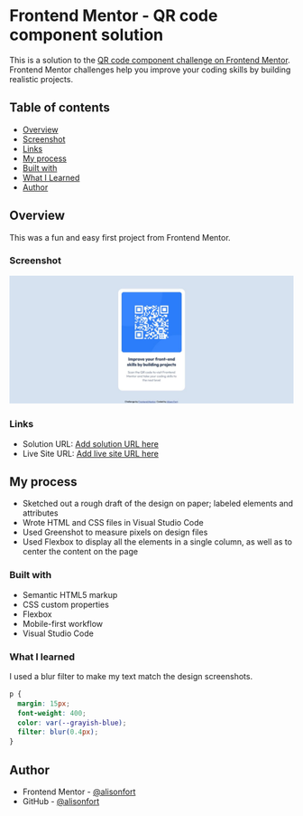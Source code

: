 # Frontend Mentor - QR code component solution

This is a solution to the [QR code component challenge on Frontend Mentor](https://www.frontendmentor.io/challenges/qr-code-component-iux_sIO_H). Frontend Mentor challenges help you improve your coding skills by building realistic projects.

## Table of contents

- [Overview](#overview)
- [Screenshot](#screenshot)
- [Links](#links)
- [My process](#my-process)
- [Built with](#built-with)
- [What I Learned](#what-i-learned)
- [Author](#author)

## Overview

This was a fun and easy first project from Frontend Mentor.

### Screenshot

![](./screenshot.jpg)

### Links

- Solution URL: [Add solution URL here](https://your-solution-url.com)
- Live Site URL: [Add live site URL here](https://your-live-site-url.com)

## My process

- Sketched out a rough draft of the design on paper; labeled elements and attributes
- Wrote HTML and CSS files in Visual Studio Code
- Used Greenshot to measure pixels on design files
- Used Flexbox to display all the elements in a single column, as well as to center the content on the page

### Built with

- Semantic HTML5 markup
- CSS custom properties
- Flexbox
- Mobile-first workflow
- Visual Studio Code

### What I learned

I used a blur filter to make my text match the design screenshots.

```css
p {
  margin: 15px;
  font-weight: 400;
  color: var(--grayish-blue);
  filter: blur(0.4px);
}
```

## Author

- Frontend Mentor - [@alisonfort](https://www.frontendmentor.io/profile/alisonfort)
- GitHub - [@alisonfort](https://github.com/alisonfort)
